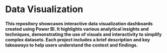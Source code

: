 <h1> Data Visualization </h1>
<h4> This repository showcases interactive data visualization dashboards created using Power BI. It highlights various analytical insights and techniques, demonstrating the use of visuals and interactivity to simplify complex datasets. Each project includes a brief description and key takeaways to help users understand the context and findings.</h4>

